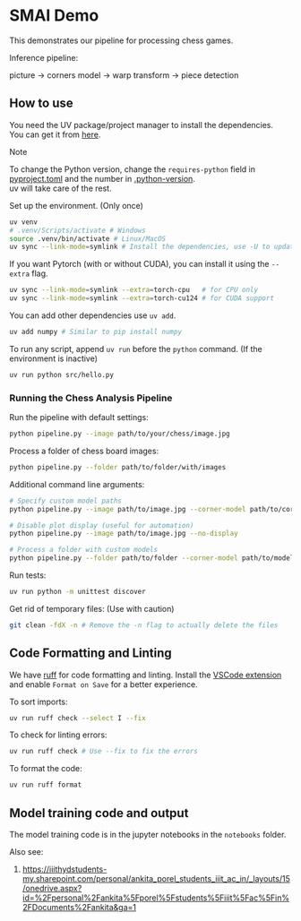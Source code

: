 # SMAI Demo

This demonstrates our pipeline for processing chess games.

Inference pipeline:

picture -> corners model -> warp transform ->  piece detection

## How to use

You need the UV package/project manager to install the dependencies.  
You can get it from [here](https://docs.astral.sh/uv/getting-started/installation/).

> [!NOTE]
> To change the Python version, change the `requires-python` field in [pyproject.toml](pyproject.toml)
> and the number in [.python-version](.python-version).  
> uv will take care of the rest.

Set up the environment. (Only once)

```bash
uv venv
# .venv/Scripts/activate # Windows
source .venv/bin/activate # Linux/MacOS
uv sync --link-mode=symlink # Install the dependencies, use -U to update
```

If you want Pytorch (with or without CUDA), you can install it using the `--extra` flag.

```bash
uv sync --link-mode=symlink --extra=torch-cpu   # for CPU only
uv sync --link-mode=symlink --extra=torch-cu124 # for CUDA support
```

You can add other dependencies use `uv add`.

```bash
uv add numpy # Similar to pip install numpy
```

To run any script, append `uv run` before the `python` command. (If the environment is inactive)

```bash
uv run python src/hello.py
```

### Running the Chess Analysis Pipeline

Run the pipeline with default settings:

```bash
python pipeline.py --image path/to/your/chess/image.jpg
```

Process a folder of chess board images:

```bash
python pipeline.py --folder path/to/folder/with/images
```

Additional command line arguments:

```bash
# Specify custom model paths
python pipeline.py --image path/to/image.jpg --corner-model path/to/corner/model.pt --piece-model path/to/piece/model.pt

# Disable plot display (useful for automation)
python pipeline.py --image path/to/image.jpg --no-display

# Process a folder with custom models
python pipeline.py --folder path/to/folder --corner-model path/to/model.pt --piece-model path/to/model.pt --no-display
```

Run tests:

```bash
uv run python -m unittest discover
```

Get rid of temporary files: (Use with caution)

```bash
git clean -fdX -n # Remove the -n flag to actually delete the files
```

## Code Formatting and Linting

We have [ruff](https://docs.astral.sh/ruff/) for code formatting and linting.
Install the [VSCode extension](https://marketplace.visualstudio.com/items?itemName=charliermarsh.ruff)
and enable `Format on Save` for a better experience.

To sort imports:

```bash
uv run ruff check --select I --fix
```

To check for linting errors:

```bash
uv run ruff check # Use --fix to fix the errors
```

To format the code:

```bash
uv run ruff format
```

## Model training code and output

The model training code is in the jupyter notebooks in the `notebooks` folder.

Also see:

1. <https://iiithydstudents-my.sharepoint.com/personal/ankita_porel_students_iiit_ac_in/_layouts/15/onedrive.aspx?id=%2Fpersonal%2Fankita%5Fporel%5Fstudents%5Fiiit%5Fac%5Fin%2FDocuments%2Fankita&ga=1>
